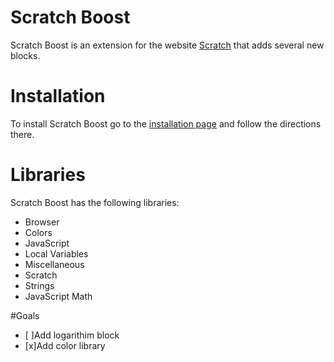 # Scratch Boost
Scratch Boost is an extension for the website [Scratch](http://scratch.mit.edu) that adds several new blocks.

# Installation
To install Scratch Boost go to the [installation page](https://Ealgase.github.io/Scratch-Boost) and follow the directions there.

# Libraries
Scratch Boost has the following libraries:
- Browser
- Colors
- JavaScript
- Local Variables
- Miscellaneous
- Scratch
- Strings
- JavaScript Math

#Goals
- [ ]Add logarithim block
- [x]Add color library
